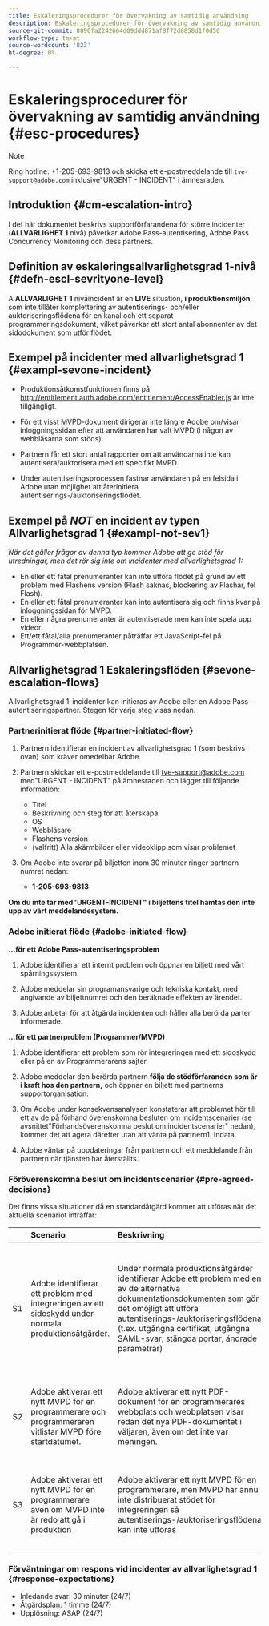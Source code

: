 ```yaml
---
title: Eskaleringsprocedurer för övervakning av samtidig användning
description: Eskaleringsprocedurer för övervakning av samtidig användning
source-git-commit: 8896fa2242664d09ddd871af8f72d8858d1f0d50
workflow-type: tm+mt
source-wordcount: '823'
ht-degree: 0%

---
```



# Eskaleringsprocedurer för övervakning av samtidig användning {#esc-procedures}

>[!NOTE]
>
>Ring hotline: +1-205-693-9813 och skicka ett e-postmeddelande till `tve-support@adobe.com` inklusive&quot;URGENT - INCIDENT&quot; i ämnesraden.


## Introduktion {#cm-escalation-intro}

I det här dokumentet beskrivs supportförfarandena för större incidenter (**ALLVARLIGHET 1** nivå) påverkar Adobe Pass-autentisering, Adobe Pass Concurrency Monitoring och dess partners.

## Definition av eskaleringsallvarlighetsgrad 1-nivå {#defn-escl-sevrityone-level}

A **ALLVARLIGHET 1** nivåincident är en **LIVE** situation, **i produktionsmiljön**, som inte tillåter komplettering av autentiserings- och/eller auktoriseringsflödena för en kanal och ett separat programmeringsdokument, vilket påverkar ett stort antal abonnenter av det sidodokument som utför flödet.

## Exempel på incidenter med allvarlighetsgrad 1 {#exampl-sevone-incident}

* Produktionsåtkomstfunktionen finns på <http://entitlement.auth.adobe.com/entitlement/AccessEnabler.js> är inte tillgängligt.

* För ett visst MVPD-dokument dirigerar inte längre Adobe om/visar inloggningssidan efter att användaren har valt MVPD (i någon av webbläsarna som stöds).

* Partnern får ett stort antal rapporter om att användarna inte kan autentisera/auktorisera med ett specifikt MVPD.

* Under autentiseringsprocessen fastnar användaren på en felsida i Adobe utan möjlighet att återinitiera autentiserings-/auktoriseringsflödet.


## Exempel på *NOT* en incident av typen Allvarlighetsgrad 1 {#exampl-not-sev1}

*När det gäller frågor av denna typ kommer Adobe att ge stöd för utredningar, men det rör sig inte om incidenter med allvarlighetsgrad 1:*

* En eller ett fåtal prenumeranter kan inte utföra flödet på grund av ett problem med Flashens version (Flash saknas, blockering av Flashar, fel Flash).
* En eller ett fåtal prenumeranter kan inte autentisera sig och finns kvar på inloggningssidan för MVPD.
* En eller några prenumeranter är autentiserade men kan inte spela upp videor.
* Ett/ett fåtal/alla prenumeranter påträffar ett JavaScript-fel på Programmer-webbplatsen.

## Allvarlighetsgrad 1 Eskaleringsflöden {#sevone-escalation-flows}

Allvarlighetsgrad 1-incidenter kan initieras av Adobe eller en Adobe Pass-autentiseringspartner. Stegen för varje steg visas nedan.

### Partnerinitierat flöde {#partner-initiated-flow}

1. Partnern identifierar en incident av allvarlighetsgrad 1 (som beskrivs ovan) som kräver omedelbar Adobe.

1. Partnern skickar ett e-postmeddelande till tve-support@adobe.com med&quot;URGENT - INCIDENT&quot; på ämnesraden och lägger till följande information:

   * Titel
   * Beskrivning och steg för att återskapa
   * OS
   * Webbläsare
   * Flashens version
   * (valfritt) Alla skärmbilder eller videoklipp som visar problemet

1. Om Adobe inte svarar på biljetten inom 30 minuter ringer partnern numret nedan:

   * **1-205-693-9813**


**Om du inte tar med&quot;URGENT-INCIDENT&quot; i biljettens titel hämtas den inte upp av vårt meddelandesystem.**

### Adobe initierat flöde {#adobe-initiated-flow}

**...för ett Adobe Pass-autentiseringsproblem**

1. Adobe identifierar ett internt problem och öppnar en biljett med vårt spårningssystem.

1. Adobe meddelar sin programansvarige och tekniska kontakt, med angivande av biljettnumret och den beräknade effekten av ärendet.

1. Adobe arbetar för att åtgärda incidenten och håller alla berörda parter informerade.


**...för ett partnerproblem (Programmer/MVPD)**

1. Adobe identifierar ett problem som rör integreringen med ett sidoskydd eller på en av Programmerarens sajter.

1. Adobe meddelar den berörda partnern **följa de stödförfaranden som är i kraft hos den partnern,** och öppnar en biljett med partnerns supportorganisation.

1. Om Adobe under konsekvensanalysen konstaterar att problemet hör till ett av de på förhand överenskomna besluten om incidentscenarier (se avsnittet&quot;Förhandsöverenskomna beslut om incidentscenarier&quot; nedan), kommer det att agera därefter utan att vänta på partnern1. Indata.

1. Adobe väntar på uppdateringar från partnern och ett meddelande från partnern när tjänsten har återställts.

### Föröverenskomna beslut om incidentscenarier {#pre-agreed-decisions}

Det finns vissa situationer då en standardåtgärd kommer att utföras när det aktuella scenariot inträffar:

|    | Scenario | Beskrivning | Åtgärder |
|:---:|:---|:---|:---|
| S1 | Adobe identifierar ett problem med integreringen av ett sidoskydd under normala produktionsåtgärder. | Under normala produktionsåtgärder identifierar Adobe ett problem med en av de alternativa dokumentationsdokumenten som gör det omöjligt att utföra autentiserings-/auktoriseringsflödena (t.ex. utgångna certifikat, utgångna SAML-svar, stängda portar, ändrade parametrar) | Adobe ska underrätta de berörda programmerarna och distributörerna om detta. Adobe kommer att avaktivera denna MVPD för alla berörda programmerare. Adobe kommer att öppna en biljett med det godkända sidoskyddet enligt det överenskomna stödförfarandet med detta sidoskydd |
| S2 | Adobe aktiverar ett nytt MVPD för en programmerare och programmeraren vitlistar MVPD före startdatumet. | Adobe aktiverar ett nytt PDF-dokument för en programmerares webbplats och webbplatsen visar redan det nya PDF-dokumentet i väljaren, även om det inte var meningen. | Adobe meddelar programmeraren om det nya MVPD-värdet som visas i väljaren före det schemalagda datumet. Programmeraren kommer vid behov att ta bort den från väljaren. |
| S3 | Adobe aktiverar ett nytt MVPD för en programmerare även om MVPD inte är redo att gå i produktion | Adobe aktiverar ett nytt MVPD för en programmerare, men MVPD har ännu inte distribuerat stödet för integreringen så autentiserings-/auktoriseringsflödena kan inte utföras | Adobe kommer endast att genomföra driftsättningen om programmeraren så begär. Programmeraren ansvarar för att vitlistningen av det virtuella dokumentationsdokumentet görs när alla tester har utförts. |

### Förväntningar om respons vid incidenter av allvarlighetsgrad 1 {#response-expectations}

* Inledande svar: 30 minuter (24/7)
* Åtgärdsplan: 1 timme (24/7)
* Upplösning: ASAP (24/7)
